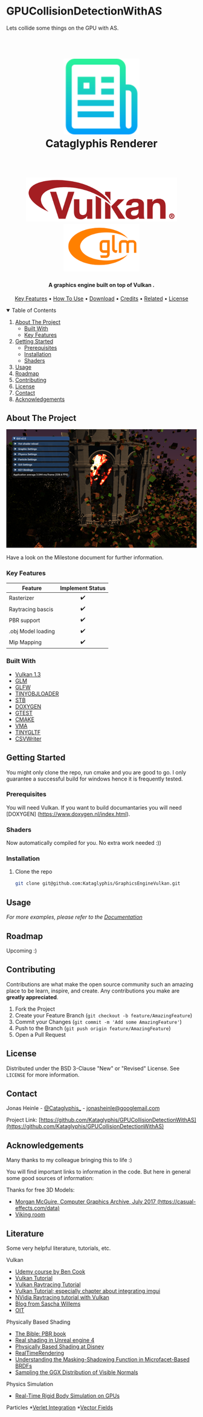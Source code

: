 # GPUCollisionDetectionWithAS
Lets collide some things on the GPU with AS.

<h1 align="center">
  <br>
  <a href="https://jotrocken.blog/"><img src="images/logo.png" alt="OpenGLEngine" width="200"></a>
  <br>
  Cataglyphis Renderer
  <br>
</h1>

<h1 align="center">
  <br>
  <a href="https://jotrocken.blog/"><img src="images/vulkan-logo.png" alt="OpenGLEngine" width="400"></a>
  <a href="https://jotrocken.blog/"><img src="images/glm_logo.png" alt="OpenGLEngine" width="200"></a>
</h1>

<h4 align="center">A graphics engine built on top of Vulkan <a href="https://jotrocken.blog/" target="_blank"></a>.</h4>

<p align="center">
  <a href="#key-features">Key Features</a> •
  <a href="#how-to-use">How To Use</a> •
  <a href="#download">Download</a> •
  <a href="#credits">Credits</a> •
  <a href="#related">Related</a> •
  <a href="#license">License</a>
</p>

<!-- TABLE OF CONTENTS -->
<details open="open">
  <summary>Table of Contents</summary>
  <ol>
    <li>
      <a href="#about-the-project">About The Project</a>
      <ul>
        <li><a href="#built-with">Built With</a></li>
      </ul>
      <ul>
        <li><a href="#key-features">Key Features</a></li>
      </ul>
    </li>
    <li>
      <a href="#getting-started">Getting Started</a>
      <ul>
        <li><a href="#prerequisites">Prerequisites</a></li>
        <li><a href="#installation">Installation</a></li>
        <li><a href="#shaders">Shaders</a></li>
      </ul>
    </li>
    <li><a href="#usage">Usage</a></li>
    <li><a href="#roadmap">Roadmap</a></li>
    <li><a href="#contributing">Contributing</a></li>
    <li><a href="#license">License</a></li>
    <li><a href="#contact">Contact</a></li>
    <li><a href="#acknowledgements">Acknowledgements</a></li>
  </ol>
</details>

<!-- ABOUT THE PROJECT -->
## About The Project

[![Kataglyphis Engine][product-screenshot]](https://jotrocken.blog/)

Have a look on the Milestone document for further information.

### Key Features

<!-- ❌  -->
|          Feature                    |   Implement Status |
| ------------------------------------| :----------------: |
| Rasterizer                          |         ✔️         |    
| Raytracing bascis                   |         ✔️         |      
| PBR support                         |         ✔️         |      
| .obj Model loading                  |         ✔️         |      
| Mip Mapping                         |         ✔️         |      

### Built With

* [Vulkan 1.3](https://www.vulkan.org/)
* [GLM](https://github.com/g-truc/glm)
* [GLFW](https://www.glfw.org/)
* [TINYOBJLOADER](https://github.com/tinyobjloader/tinyobjloader)
* [STB](https://github.com/nothings/stb)
* [DOXYGEN](https://www.doxygen.nl/index.html)
* [GTEST](https://github.com/google/googletest)
* [CMAKE](https://cmake.org/)
* [VMA](https://github.com/GPUOpen-LibrariesAndSDKs/VulkanMemoryAllocator)
* [TINYGLTF](https://github.com/syoyo/tinygltf)
* [CSVWriter](https://github.com/al-eax/CSVWriter)

<!-- GETTING STARTED -->
## Getting Started

You might only clone the repo, run cmake and you are good to go.
I only guarantee a successful build for windows hence it is frequently tested.

### Prerequisites

You will need Vulkan. If you want to build documantaries you will need [DOXYGEN] (https://www.doxygen.nl/index.html).

### Shaders

Now automatically compiled for you. No extra work needed :))

### Installation

1. Clone the repo
   ```sh
   git clone git@github.com:Kataglyphis/GraphicsEngineVulkan.git
   ```


<!-- USAGE EXAMPLES -->
## Usage

_For more examples, please refer to the [Documentation](https://jotrocken.blog/)_


<!-- ROADMAP -->
## Roadmap
Upcoming :)
<!-- See the [open issues](https://github.com/othneildrew/Best-README-Template/issues) for a list of proposed features (and known issues). -->



<!-- CONTRIBUTING -->
## Contributing

Contributions are what make the open source community such an amazing place to be learn, inspire, and create. Any contributions you make are **greatly appreciated**.

1. Fork the Project
2. Create your Feature Branch (`git checkout -b feature/AmazingFeature`)
3. Commit your Changes (`git commit -m 'Add some AmazingFeature'`)
4. Push to the Branch (`git push origin feature/AmazingFeature`)
5. Open a Pull Request



<!-- LICENSE -->
## License

Distributed under the BSD 3-Clause "New" or "Revised" License. See `LICENSE` for more information.


<!-- CONTACT -->
## Contact

Jonas Heinle - [@Cataglyphis_](https://twitter.com/Cataglyphis_) - jonasheinle@googlemail.com

Project Link: [https://github.com/Kataglyphis/GPUCollisionDetectionWithAS](https://github.com/Kataglyphis/GPUCollisionDetectionWithAS)



<!-- ACKNOWLEDGEMENTS -->
## Acknowledgements
Many thanks to my colleague bringing this to life :)

You will find important links to information in the code.
But here in general some good sources of information:

Thanks for free 3D Models: 
* [Morgan McGuire, Computer Graphics Archive, July 2017 (https://casual-effects.com/data)](http://casual-effects.com/data/)
* [Viking room](https://sketchfab.com/3d-models/viking-room-a49f1b8e4f5c4ecf9e1fe7d81915ad38)


## Literature 

Some very helpful literature, tutorials, etc. 

Vulkan
* [Udemy course by Ben Cook](https://www.udemy.com/share/102M903@JMHgpMsdMW336k2s5Ftz9FMx769wYAEQ7p6GMAPBsFuVUbWRgq7k2uY6qBCG6UWNPQ==/)
* [Vulkan Tutorial](https://vulkan-tutorial.com/)
* [Vulkan Raytracing Tutorial](https://developer.nvidia.com/rtx/raytracing/vkray)
* [Vulkan Tutorial; especially chapter about integrating imgui](https://frguthmann.github.io/posts/vulkan_imgui/)
* [NVidia Raytracing tutorial with Vulkan](https://nvpro-samples.github.io/vk_raytracing_tutorial_KHR/)
* [Blog from Sascha Willems](https://www.saschawillems.de/)
* [OIT](https://github.com/SaschaWillems/Vulkan/tree/master/examples/oit)

Physically Based Shading
* [The Bible: PBR book](https://pbr-book.org/3ed-2018/Reflection_Models/Microfacet_Models)
* [Real shading in Unreal engine 4](https://blog.selfshadow.com/publications/s2013-shading-course/karis/s2013_pbs_epic_notes_v2.pdf)
* [Physically Based Shading at Disney](https://blog.selfshadow.com/publications/s2012-shading-course/burley/s2012_pbs_disney_brdf_notes_v3.pdf)
* [RealTimeRendering](https://www.realtimerendering.com/)
* [Understanding the Masking-Shadowing Function in Microfacet-Based BRDFs](https://hal.inria.fr/hal-01024289/)
* [Sampling the GGX Distribution of Visible Normals](https://pdfs.semanticscholar.org/63bc/928467d760605cdbf77a25bb7c3ad957e40e.pdf)

Physics Simulation
* [Real-Time Rigid Body Simulation on GPUs](https://developer.nvidia.com/gpugems/gpugems3/part-v-physics-simulation/chapter-29-real-time-rigid-body-simulation-gpus)

Particles
*[Verlet Integration](https://de.wikipedia.org/wiki/Verlet-Algorithmus)
*[Vector Fields](https://docs.unrealengine.com/4.27/en-US/RenderingAndGraphics/ParticleSystems/VectorFields/)

<!-- MARKDOWN LINKS & IMAGES -->
<!-- https://www.markdownguide.org/basic-syntax/#reference-style-links -->
[contributors-shield]: https://img.shields.io/github/contributors/othneildrew/Best-README-Template.svg?style=for-the-badge
[contributors-url]: https://github.com/othneildrew/Best-README-Template/graphs/contributors
[forks-shield]: https://img.shields.io/github/forks/othneildrew/Best-README-Template.svg?style=for-the-badge
[forks-url]: https://github.com/othneildrew/Best-README-Template/network/members
[stars-shield]: https://img.shields.io/github/stars/othneildrew/Best-README-Template.svg?style=for-the-badge
[stars-url]: https://github.com/othneildrew/Best-README-Template/stargazers
[issues-shield]: https://img.shields.io/github/issues/othneildrew/Best-README-Template.svg?style=for-the-badge
[issues-url]: https://github.com/othneildrew/Best-README-Template/issues
[license-shield]: https://img.shields.io/github/license/othneildrew/Best-README-Template.svg?style=for-the-badge
[license-url]: https://github.com/othneildrew/Best-README-Template/blob/master/LICENSE.txt
[linkedin-shield]: https://img.shields.io/badge/-LinkedIn-black.svg?style=for-the-badge&logo=linkedin&colorB=555
[linkedin-url]: https://www.linkedin.com/in/jonas-heinle-0b2a301a0/
[product-screenshot]: images/Screenshot.png

<!-- # GPUCCollisionDetectionWithAs

Collision Detection using Raytracing acceleration structures:

Idea:
For particle systems:
Store the scene geometry (triangles) in the acceleration structure and shot rays proportionally to a objects speed in its moving direction, in order to find intersections.

For rigid objects physics simulation:
Store AABBs in the acceleration structure and shot rays spanning the bounding box,
in order to find intersection candidates.

Links:
Deferred rendering using subpasses: https://www.saschawillems.de/blog/2018/07/19/vulkan-input-attachments-and-sub-passes/
Frostbite Standard Material Model:
https://seblagarde.files.wordpress.com/2015/07/course_notes_moving_frostbite_to_pbr_v32.pdf

Particle systems:
https://www.gamasutra.com/view/feature/3157/building_an_advanced_particle_.php


Physics Simulation particle based:
https://developer.nvidia.com/gpugems/gpugems3/part-v-physics-simulation/chapter-29-real-time-rigid-body-simulation-gpus


Broadphase collision detection
https://developer.nvidia.com/gpugems/gpugems3/part-v-physics-simulation/chapter-32-broad-phase-collision-detection-cuda



Libs: 
https://github.com/ocornut/imgui
https://github.com/tinyobjloader/tinyobjloader
https://github.com/glfw/glfw
https://github.com/g-truc/glm
https://github.com/nothings/stb -->

